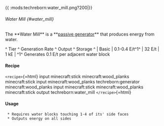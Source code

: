 {{ :mods:techreborn:water_mill.png?200\|}}

###### Water Mill {#water_mill}

The \*\*Water Mill\*\* is a \*\*[passive
generator](energy:generators:passive_generators "wikilink")\*\* that
produces energy from water.

\^ Tier \^ Generation Rate \^ Output \^ Storage \^ \| Basic \| 0.1-0.4
E/t^1^ \| 32 E/t \| 1 kE \| ^1^ Generates 0.1 E/t per adjacent water
block

#### Recipe

`<recipe>`{=html} input minecraft:stick minecraft:wood_planks
minecraft:stick input minecraft:wood_planks techreborn:generator
minecraft:wood_planks input minecraft:stick minecraft:wood_planks
minecraft:stick output techreborn:water_mill `</recipe>`{=html}

#### Usage

` * Requires water blocks touching 1-4 of its' side faces`\
` * Outputs energy on all sides`
